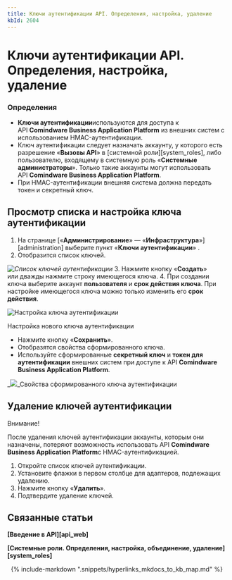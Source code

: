 ```yaml
---
title: Ключи аутентификации API. Определения, настройка, удаление
kbId: 2604
---
```


# Ключи аутентификации API. Определения, настройка, удаление

### Определения

- **Ключи аутентификации**используются для доступа к API **Comindware Business Application Platform** из внешних систем с использованием HMAC-аутентификации.
- Ключ аутентификации следует назначать аккаунту, у которого есть разрешение «**Вызовы API**» в [системной роли][system_roles], либо пользователю, входящему в системную роль «**Системные администраторы**». Только такие аккаунты могут использовать API **Comindware Business Application Platform**.
- При HMAC-аутентификации внешняя система должна передать токен и секретный ключ.

## Просмотр списка и настройка ключа аутентификации

1. На странице [«**Администрирование**» — «**Инфраструктура**»][administration] выберите пункт «**Ключи аутентификации**» *‌*.
2. Отобразится список ключей.

_![Список ключей аутентификации](https://kb.comindware.ru/assets/img_661e9c91cbad3.png)_
3. Нажмите кнопку «**Создать**» или дважды нажмите строку имеющегося ключа.
4. При создании ключа выберите аккаунт **пользователя** и **срок действия ключа**. При настройке имеющегося ключа можно только изменить его **срок действия**.

![Настройка ключа аутентификации](https://kb.comindware.ru/assets/img_661e9cc460334.png)

Настройка нового ключа аутентификации

- Нажмите кнопку «**Сохранить**».
- Отобразятся свойства сформированного ключа.
- Используйте сформированные **секретный ключ** и **токен для аутентификации** внешних систем при доступе к API **Comindware Business Application Platform**.

_![](https://kb.comindware.ru/assets/img_661e9d1d1cccc.png)_Свойства сформированного ключа аутентификации

## Удаление ключей аутентификации

Внимание!

После удаления ключей аутентификации аккаунты, которым они назначены, потеряют возможность использовать API **Comindware Business Application Platform**с HMAC-аутентификацией.

1. Откройте список ключей аутентификации.
2. Установите флажки в первом столбце для адаптеров, подлежащих удалению.
3. Нажмите кнопку «**Удалить**».
4. Подтвердите удаление ключей.

## Связанные статьи

**[Введение в API][api_web]**

**[Системные роли. Определения, настройка, объединение, удаление][system_roles]**



 
{% include-markdown ".snippets/hyperlinks_mkdocs_to_kb_map.md" %}
